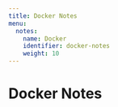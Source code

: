 ```yaml
---
title: Docker Notes
menu:
  notes:
    name: Docker
    identifier: docker-notes
    weight: 10
---
```


# Docker Notes

